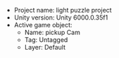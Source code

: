 <!-- UNITY CODE ASSIST INSTRUCTIONS START -->
- Project name: light puzzle project
- Unity version: Unity 6000.0.35f1
- Active game object:
  - Name: pickup Cam
  - Tag: Untagged
  - Layer: Default
<!-- UNITY CODE ASSIST INSTRUCTIONS END -->